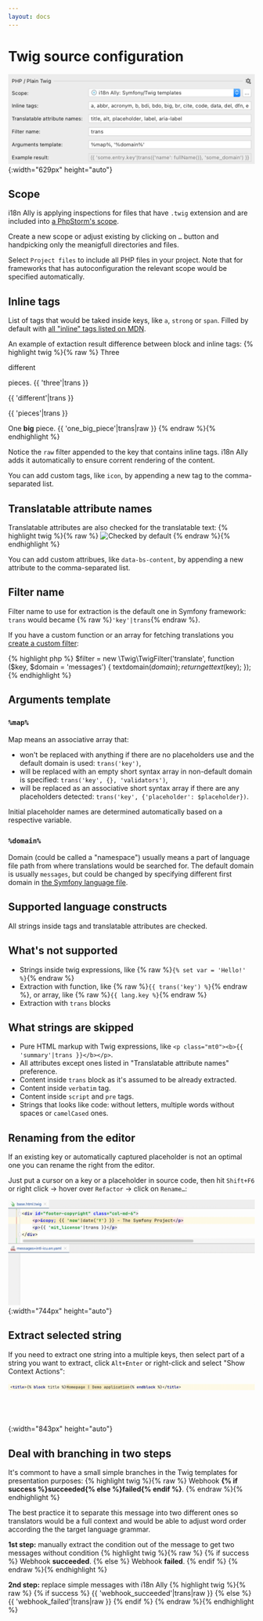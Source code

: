 ```yaml
---
layout: docs
---
```


# Twig source configuration

![Twig Source Code Preferences screenshot](assets/twig-preferences.png){:width="629px" height="auto"}

## Scope

i18n Ally is applying inspections for files that have `.twig` extension and are included into [a PhpStorm's scope](https://www.jetbrains.com/help/phpstorm/settings-scopes.html#d55e18f7).

Create a new scope or adjust existing by clicking on `…` button and handpicking only the meanigfull directories and files.

Select `Project files` to include all PHP files in your project. Note that for frameworks that has autoconfiguration the relevant scope would be specified automatically.

## Inline tags

List of tags that would be taked inside keys, like `a`, `strong` or `span`. Filled by default with [all "inline" tags listed on MDN](https://developer.mozilla.org/en-US/docs/Web/HTML/Inline_elements#elements).

An example of extaction result difference between block and inline tags:
{% highlight twig %}{% raw %}
Three <p>different</p> pieces.
{{ 'three'|trans }} <p>{{ 'different'|trans }}</p> {{ 'pieces'|trans }}

One <b>big</b> piece.
{{ 'one_big_piece'|trans|raw }}
{% endraw %}{% endhighlight %}

Notice the `raw` filter appended to the key that contains inline tags. i18n Ally adds it automatically to ensure corrent rendering of the content.

You can add custom tags, like `icon`, by appending a new tag to the comma-separated list.

## Translatable attribute names

Translatable attributes are also checked for the translatable text:
{% highlight twig %}{% raw %}
<img src="…" 
    alt="Checked by default" 
    title="Checked by default" 
    data-bs-content="Requires configuration" />
{% endraw %}{% endhighlight %}

You can add custom attribues, like `data-bs-content`, by appending a new attribute to the comma-separated list.

## Filter name

Filter name to use for extraction is the default one in Symfony framework: `trans` would became {% raw %}`'key'|trans`{% endraw %}.

If you have a custom function or an array for fetching translations you [create a custom filter](https://twig.symfony.com/doc/3.x/advanced.html#filters):

{% highlight php %}
$filter = new \Twig\TwigFilter('translate', function ($key, $domain = 'messages') {
    textdomain($domain);
return gettext($key);
});
{% endhighlight %}

## Arguments template

### `%map%`

Map means an associative array that:

- won't be replaced with anything if there are no placeholders use and the default domain is used: `trans('key')`,
- will be replaced with an empty short syntax array in non-default domain is specified: `trans('key', {}, 'validators')`,
- will be replaced as an associative short syntax array if there are any placeholders detected: `trans('key', {'placeholder': $placeholder})`.

Initial placeholder names are determined automatically based on a respective variable.

### `%domain%`

Domain (could be called a "namespace") usually means a part of language file path from where translations would be searched for. The default domain is usually `messages`, but could be changed by specifying different first domain in [the Symfony language file](/configure-language-files/symfony).

## Supported language constructs

All strings inside tags and translatable attributes are checked.

## What's not supported

- Strings inside twig expressions, like {% raw %}`{% set var = 'Hello!' %}`{% endraw %}
- Extraction with function, like {% raw %}`{{ trans('key') %}`{% endraw %}, or array, like {% raw %}`{{ lang.key %}`{% endraw %}
- Extraction with `trans` blocks

## What strings are skipped

- Pure HTML markup with Twig expressions, like `<p class="mt0"><b>{{ 'summary'|trans }}</b></p>`.
- All attributes except ones listed in "Translatable attribute names" preference.
- Content inside `trans` block as it's assumed to be already extracted.
- Content inside `verbatim` tag.
- Content inside `script` and `pre` tags.
- Strings that looks like code: without letters, multiple words without spaces or `camelCased` ones.

## Renaming from the editor

If an existing key or automatically captured placeholder is not an optimal one you can rename the right from the editor.

Just put a cursor on a key or a placeholder in source code, then hit `Shift+F6`<br>or right click → hover over `Refactor` → click on `Rename…`:

![Twig renaming key and placeholder from editor screencast](assets/twig-renaming.gif){:width="744px" height="auto"}

## Extract selected string

If you need to extract one string into a multiple keys, then select part of a string you want to extract, click `Alt+Enter` or right-click and select "Show Context Actions":

![Twig extracting selection from editor screencast](assets/twig-extract-selection.gif){:width="843px" height="auto"}

## Deal with branching in two steps

It's commont to have a small simple branches in the Twig templates for presentation purposes:
{% highlight twig %}{% raw %}
Webhook <strong>{% if success %}succeeded{% else %}failed{% endif %}</strong>.
{% endraw %}{% endhighlight %}

The best practice it to separate this message into two different ones so translators would be a full context and would be able to adjust word order according the the target language grammar.

**1st step:** manually extract the condition out of the message to get two messages without condition
{% highlight twig %}{% raw %}
{% if success %}
Webhook <strong>succeeded</strong>.
{% else %}
Webhook <strong>failed</strong>.
{% endif %}
{% endraw %}{% endhighlight %}

**2nd step:** replace simple messages with i18n Ally
{% highlight twig %}{% raw %}
{% if success %}
{{ 'webhook_succeeded'|trans|raw }}
{% else %}
{{ 'webhook_failed'|trans|raw }}
{% endif %}
{% endraw %}{% endhighlight %}
